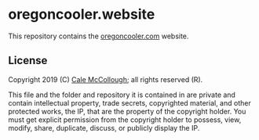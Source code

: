 # oregoncooler.website

This repository contains the [oregoncooler.com](https://unseenia.com) website.

## License

Copyright 2019 (C) [Cale McCollough](https://calemccollough.github.io); all rights reserved (R).

This file and the folder and repository it is contained in are private and contain intellectual property, trade secrets, copyrighted material, and other protected works, the IP, that are the property of the copyright holder. You must get explicit permission from the copyright holder to possess, view, modify, share, duplicate, discuss, or publicly display the IP.
